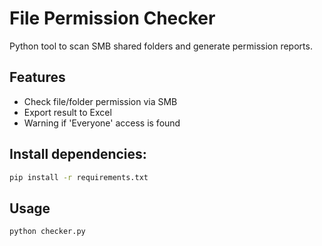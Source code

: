 # File Permission Checker

Python tool to scan SMB shared folders and generate permission reports.

## Features
- Check file/folder permission via SMB
- Export result to Excel
- Warning if 'Everyone' access is found

## Install dependencies:
```bash
pip install -r requirements.txt
```

## Usage
```bash
python checker.py
```
